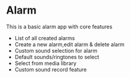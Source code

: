 # Alarm

This is a basic alarm app with core features
- List of all created alarms
- Create a new alarm,edit alarm & delete alarm
- Custom sound selection for alarm
- Default sounds/ringtones to select
- Select from media library
- Custom sound record feature
